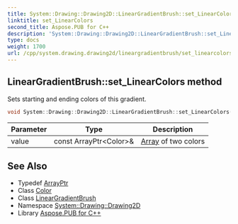 ```yaml
---
title: System::Drawing::Drawing2D::LinearGradientBrush::set_LinearColors method
linktitle: set_LinearColors
second_title: Aspose.PUB for C++
description: 'System::Drawing::Drawing2D::LinearGradientBrush::set_LinearColors method. Sets starting and ending colors of this gradient in C++.'
type: docs
weight: 1700
url: /cpp/system.drawing.drawing2d/lineargradientbrush/set_linearcolors/
---
```

## LinearGradientBrush::set_LinearColors method


Sets starting and ending colors of this gradient.

```cpp
void System::Drawing::Drawing2D::LinearGradientBrush::set_LinearColors(const ArrayPtr<Color> &value)
```


| Parameter | Type | Description |
| --- | --- | --- |
| value | const ArrayPtr\<Color\>\& | [Array](../../../system/array/) of two colors |

## See Also

* Typedef [ArrayPtr](../../../system/arrayptr/)
* Class [Color](../../../system.drawing/color/)
* Class [LinearGradientBrush](../)
* Namespace [System::Drawing::Drawing2D](../../)
* Library [Aspose.PUB for C++](../../../)
